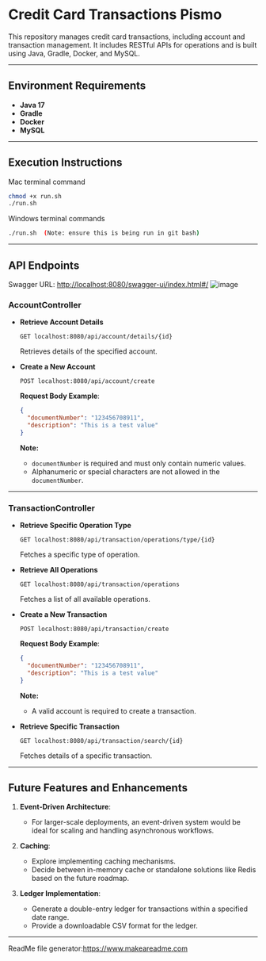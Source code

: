 # Credit Card Transactions Pismo

This repository manages credit card transactions, including account and transaction management. It includes RESTful APIs for operations and is built using Java, Gradle, Docker, and MySQL.

---

## **Environment Requirements**
- **Java 17**
- **Gradle**
- **Docker**
- **MySQL**

---

## **Execution Instructions**
Mac terminal command
```bash
chmod +x run.sh
./run.sh
```

Windows terminal commands
```bash
./run.sh  (Note: ensure this is being run in git bash)
```

---

## **API Endpoints**

Swagger URL: [http://localhost:8080/swagger-ui/index.html#/](http://localhost:8080/swagger-ui/index.html#/)
![image](https://github.com/user-attachments/assets/e442072b-3ef3-4d8d-87d1-3463df80d20f)

### **AccountController**
- **Retrieve Account Details**
  ```http
  GET localhost:8080/api/account/details/{id}
  ```
  Retrieves details of the specified account.

- **Create a New Account**
  ```http
  POST localhost:8080/api/account/create
  ```
  **Request Body Example**:
  ```json
  {
    "documentNumber": "123456708911",
    "description": "This is a test value"
  }
  ```
  **Note:** 
  - `documentNumber` is required and must only contain numeric values.
  - Alphanumeric or special characters are not allowed in the `documentNumber`.

---

### **TransactionController**
- **Retrieve Specific Operation Type**
  ```http
  GET localhost:8080/api/transaction/operations/type/{id}
  ```
  Fetches a specific type of operation.

- **Retrieve All Operations**
  ```http
  GET localhost:8080/api/transaction/operations
  ```
  Fetches a list of all available operations.

- **Create a New Transaction**
  ```http
  POST localhost:8080/api/transaction/create
  ```
  **Request Body Example**:
  ```json
  {
    "documentNumber": "123456708911",
    "description": "This is a test value"
  }
  ```
  **Note:** 
  - A valid account is required to create a transaction.

- **Retrieve Specific Transaction**
  ```http
  GET localhost:8080/api/transaction/search/{id}
  ```
  Fetches details of a specific transaction.

---

## **Future Features and Enhancements**
1. **Event-Driven Architecture**: 
   - For larger-scale deployments, an event-driven system would be ideal for scaling and handling asynchronous workflows.

2. **Caching**:
   - Explore implementing caching mechanisms.
   - Decide between in-memory cache or standalone solutions like Redis based on the future roadmap.

3. **Ledger Implementation**:
   - Generate a double-entry ledger for transactions within a specified date range.
   - Provide a downloadable CSV format for the ledger.

---

ReadMe file generator:https://www.makeareadme.com
